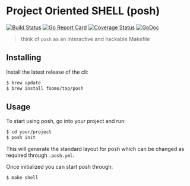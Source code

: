 # Project Oriented SHELL (posh)

[![Build Status](https://github.com/foomo/posh/actions/workflows/test.yml/badge.svg?branch=main&event=push)](https://github.com/foomo/posh/actions/workflows/test.yml)
[![Go Report Card](https://goreportcard.com/badge/github.com/foomo/posh)](https://goreportcard.com/report/github.com/foomo/posh)
[![Coverage Status](https://coveralls.io/repos/github/foomo/posh/badge.svg?branch=main&)](https://coveralls.io/github/foomo/posh?branch=main)
[![GoDoc](https://godoc.org/github.com/foomo/posh?status.svg)](https://godoc.org/github.com/foomo/posh)

> think of `posh` as an interactive and hackable Makefile

## Installing

Install the latest release of the cli:

````bash
$ brew update
$ brew install foomo/tap/posh
````

## Usage

To start using posh, go into your project and run:

```bash
$ cd your/project
$ posh init
```

This will generate the standard layout for posh which can be changed as required through `.posh.yml`.

Once initialized you can start posh through:

```bash
$ make shell
```
